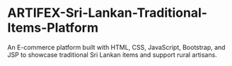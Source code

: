 # ARTIFEX-Sri-Lankan-Traditional-Items-Platform
An E-commerce platform built with HTML, CSS, JavaScript, Bootstrap, and JSP to showcase traditional Sri Lankan items and support rural artisans.
